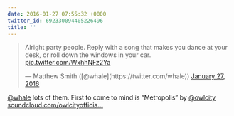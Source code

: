 ```yaml
---
date: 2016-01-27 07:55:32 +0000
twitter_id: 692330094405226496
title: ''
---
```


<blockquote class="twitter-tweet"><p lang="en" dir="ltr">Alright party people. Reply with a song that makes you dance at your desk, or roll down the windows in your car. <a href="https://t.co/WxhhNFz2Ya">pic.twitter.com/WxhhNFz2Ya</a></p>&mdash; Matthew Smith ([@whale](https://twitter.com/whale)) <a href="https://twitter.com/whale/status/692312307221790721?ref_src=twsrc%5Etfw">January 27, 2016</a></blockquote>
<script async src="https://platform.twitter.com/widgets.js" charset="utf-8"></script>

[@whale](https://twitter.com/whale) lots of them. First to come to mind is “Metropolis” by [@owlcity](https://twitter.com/owlcity) [soundcloud.com/owlcityofficia…](https://soundcloud.com/owlcityofficial/metropolis)
